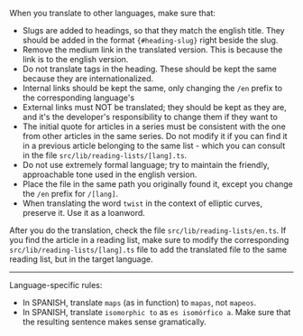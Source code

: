 When you translate to other languages, make sure that:

- Slugs are added to headings, so that they match the english title. They should be added in the format `{#heading-slug}` right beside the slug.
- Remove the medium link in the translated version. This is because the link is to the english version.
- Do not translate tags in the heading. These should be kept the same because they are internationalized.
- Internal links should be kept the same, only changing the `/en` prefix to the corresponding language's
- External links must NOT be translated; they should be kept as they are, and it's the developer's responsibility to change them if they want to
- The initial quote for articles in a series must be consistent with the one from other articles in the same series. Do not modify it if you can find it in a previous article belonging to the same list - which you can consult in the file `src/lib/reading-lists/[lang].ts`.
- Do not use extremely formal language; try to maintain the friendly, approachable tone used in the english version.
- Place the file in the same path you originally found it, except you change the `/en` prefix for `/[lang]`.
- When translating the word `twist` in the context of elliptic curves, preserve it. Use it as a loanword.

After you do the translation, check the file `src/lib/reading-lists/en.ts`. If you find the article in a reading list, make sure to modify the corresponding `src/lib/reading-lists/[lang].ts` file to add the translated file to the same reading list, but in the target language.

---

Language-specific rules:

- In SPANISH, translate `maps` (as in function) to `mapas`, not `mapeos`.
- In SPANISH, translate `isomorphic to` as `es isomórfico a`. Make sure that the resulting sentence makes sense gramatically.
